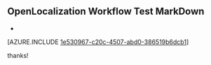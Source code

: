 ## OpenLocalization Workflow Test MarkDown
* 

[AZURE.INCLUDE [1e530967-c20c-4507-abd0-386519b6dcb1](calleeMd1.md)]

 
thanks!
